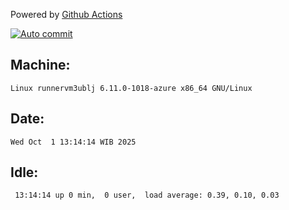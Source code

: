 Powered by [Github Actions](https://github.com/features/actions)

[![Auto commit](https://github.com/hiage/workstation/workflows/Auto%20commit/badge.svg)](https://github.com/hiage/workstation/actions?query=workflow%3A%22Auto+commit%22)

## Machine:
```
Linux runnervm3ublj 6.11.0-1018-azure x86_64 GNU/Linux
```
## Date:
```
Wed Oct  1 13:14:14 WIB 2025
```
## Idle:
```
 13:14:14 up 0 min,  0 user,  load average: 0.39, 0.10, 0.03
```
